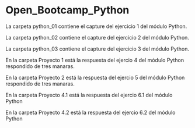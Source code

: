# Open_Bootcamp_Python
La carpeta python_01 contiene el capture del ejercicio 1 del módulo Python.

La carpeta python_02 contiene el capture del ejercicio 2 del módulo Python.

La carpeta python_03 contiene el capture del ejercicio 3 del módulo Python.

En la carpeta Proyecto 1 está la respuesta del ejercio 4 del módulo Python respondido de tres manaras.

En la carpeta Proyecto 2 está la respuesta del ejercio 5 del módulo Python respondido de tres manaras.

En la carpeta Proyecto 4.1 está la respuesta del ejercio 6.1 del módulo Python

En la carpeta Proyecto 4.2 está la respuesta del ejercio 6.2 del módulo Python
